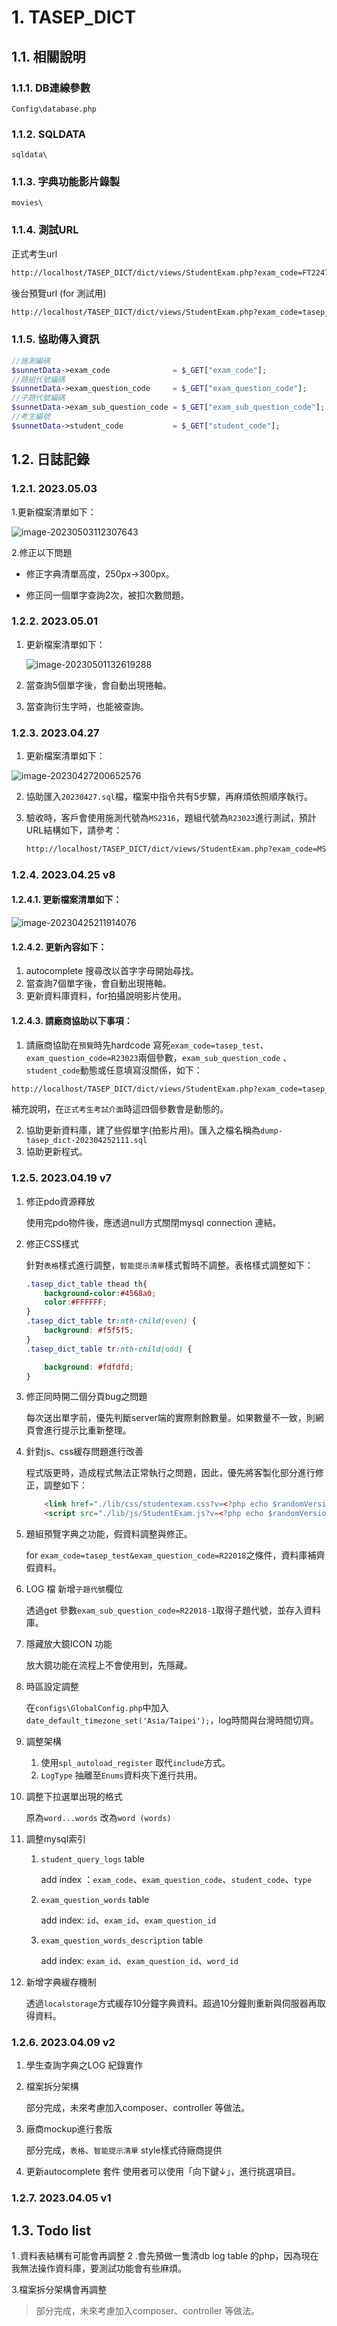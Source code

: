 # 1. TASEP_DICT


## 1.1. 相關說明

### 1.1.1. DB連線參數
```
Config\database.php
```
### 1.1.2. SQLDATA

```
sqldata\
```

### 1.1.3. 字典功能影片錄製

```
movies\
```

### 1.1.4. 測試URL

正式考生url

```html
http://localhost/TASEP_DICT/dict/views/StudentExam.php?exam_code=FT2247&exam_question_code=R22018&exam_sub_question_code=R22018-1&student_code=s111123450017
```

後台預覽url (for 測試用)

```html
http://localhost/TASEP_DICT/dict/views/StudentExam.php?exam_code=tasep_test&exam_question_code=R22018&exam_sub_question_code=R22018-1&student_code=A001
```



### 1.1.5. 協助傳入資訊

```PHP
//施測編碼   
$sunnetData->exam_code              = $_GET["exam_code"];
//題組代號編碼   
$sunnetData->exam_question_code     = $_GET["exam_question_code"];
//子題代號編碼
$sunnetData->exam_sub_question_code = $_GET["exam_sub_question_code"];
//考生編號
$sunnetData->student_code           = $_GET["student_code"];
```



## 1.2. 日誌記錄

### 1.2.1. 2023.05.03

1.更新檔案清單如下：

![image-20230503112307643](https://i.imgur.com/hQfR0xJ.png)

2.修正以下問題

- 修正字典清單高度，250px→300px。

- 修正同一個單字查詢2次，被扣次數問題。

### 1.2.2. 2023.05.01

1. 更新檔案清單如下：

   ![image-20230501132619288](https://i.imgur.com/Q2gqLyG.png)

2. 當查詢5個單字後，會自動出現捲軸。

3. 當查詢衍生字時，也能被查詢。



### 1.2.3. 2023.04.27

1. 更新檔案清單如下：

![image-20230427200652576](https://i.imgur.com/RbXrXYF.png)

2. 協助匯入`20230427.sql`檔，檔案中指令共有5步驟，再麻煩依照順序執行。

3. 驗收時，客戶會使用施測代號為`MS2316`，題組代號為`R23023`進行測試，預計URL結構如下，請參考：

    ```HTML
    http://localhost/TASEP_DICT/dict/views/StudentExam.php?exam_code=MS2316&exam_question_code=R23023&exam_sub_question_code=R23023-02-NE230&student_code=A001	
    ```



### 1.2.4. 2023.04.25 v8

#### 1.2.4.1. 更新檔案清單如下：

![image-20230425211914076](https://i.imgur.com/gLOkfGj.png)

#### 1.2.4.2. 更新內容如下：

1. autocomplete 搜尋改以首字字母開始尋找。
2. 當查詢7個單字後，會自動出現捲軸。
3. 更新資料庫資料，for拍攝說明影片使用。

#### 1.2.4.3. 請廠商協助以下事項：

1. 請廠商協助在`預覽`時先hardcode 寫死`exam_code=tasep_test`、`exam_question_code=R23023`兩個參數，`exam_sub_question_code` 、`student_code`動態或任意填寫沒關係，如下：

```html
http://localhost/TASEP_DICT/dict/views/StudentExam.php?exam_code=tasep_test&exam_question_code=R23023&exam_sub_question_code=R22018-1&student_code=A001
```

補充說明，在`正式考生考試介面`時這四個參數會是動態的。

2. 協助更新資料庫，建了些假單字(拍影片用)。匯入之檔名稱為`dump-tasep_dict-202304252111.sql`
3. 協助更新程式。

### 1.2.5. 2023.04.19 v7

1. 修正pdo資源釋放

   使用完pdo物件後，應透過null方式關閉mysql connection 連結。

2. 修正CSS樣式

   針對`表格`樣式進行調整，`智能提示清單`樣式暫時不調整。表格樣式調整如下：

    ```css
    .tasep_dict_table thead th{
        background-color:#4568a0;
        color:#FFFFFF;
    }
    .tasep_dict_table tr:nth-child(even) {
        background: #f5f5f5;
    }
    .tasep_dict_table tr:nth-child(odd) {
   
        background: #fdfdfd;
    }
    ```

3. 修正同時開二個分頁bug之問題

   每次送出單字前，優先判斷server端的實際剩餘數量。如果數量不一致，則網頁會進行提示比重新整理。

4. 針對js、css緩存問題進行改善

   程式版更時，造成程式無法正常執行之問題，因此，優先將客製化部分進行修正，調整如下：

   ```html
       <link href="./lib/css/studentexam.css?v=<?php echo $randomVersionNumber;?>" rel="stylesheet">
       <script src="./lib/js/StudentExam.js?v=<?php echo $randomVersionNumber;?>"></script>
   ```


5. 題組預覽字典之功能，假資料調整與修正。

   for `exam_code=tasep_test&exam_question_code=R22018`之條件，資料庫補齊假資料。

6. LOG 檔 新增`子題代號`欄位

   透過get 參數`exam_sub_question_code=R22018-1`取得子題代號，並存入資料庫。

7. 隱藏放大鏡ICON 功能

   放大鏡功能在流程上不會使用到，先隱藏。

8. 時區設定調整

   在`configs\GlobalConfig.php`中加入`date_default_timezone_set('Asia/Taipei');`，log時間與台灣時間切齊。

9. 調整架構

   1. 使用`spl_autoload_register` 取代`include`方式。
   2. `LogType` 抽離至`Enums`資料夾下進行共用。

10. 調整下拉選單出現的格式

    原為`word...words` 改為`word (words)`

11. 調整mysql索引

    1. `student_query_logs` table

       add index ：`exam_code`、`exam_question_code`、`student_code`、`type`

    2. `exam_question_words` table

       add index: `id`、`exam_id`、`exam_question_id`

    3. `exam_question_words_description` table

       add index: `exam_id`、`exam_question_id`、`word_id`

12. 新增字典緩存機制

    透過`localstorage`方式緩存10分鐘字典資料。超過10分鐘則重新與伺服器再取得資料。



### 1.2.6. 2023.04.09 v2

1. 學生查詢字典之LOG 紀錄實作

2. 檔案拆分架構

   部分完成，未來考慮加入composer、controller 等做法。

3. 廠商mockup進行套版

   部分完成，`表格`、`智能提示清單` style樣式待廠商提供

4. 更新autocomplete 套件
   使用者可以使用「向下鍵↓」，進行挑選項目。

### 1.2.7. 2023.04.05 v1

## 1.3. Todo list

1 .資料表結構有可能會再調整
2 .會先預做一隻清db log table 的php，因為現在我無法操作資料庫，要測試功能會有些麻煩。

3.檔案拆分架構會再調整

>部分完成，未來考慮加入composer、controller 等做法。
